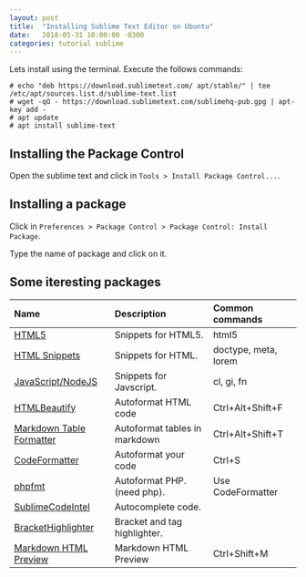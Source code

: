 ```yaml
---
layout: post
title:  "Installing Sublime Text Editor on Ubuntu"
date:   2018-05-31 10:00:00 -0300
categories: tutorial sublime
---
```

Lets install using the terminal. Execute the follows commands:
```
# echo "deb https://download.sublimetext.com/ apt/stable/" | tee /etc/apt/sources.list.d/sublime-text.list
# wget -qO - https://download.sublimetext.com/sublimehq-pub.gpg | apt-key add -
# apt update
# apt install sublime-text
```

## Installing the Package Control
Open the sublime text and click in `Tools > Install Package Control...`.

## Installing a package
Click in `Preferences > Package Control > Package Control: Install Package`.

Type the name of package and click on it.

## Some iteresting packages

| Name                                                                                          | Description                   | Common commands      |
|:----------------------------------------------------------------------------------------------|:------------------------------|:---------------------|
| [HTML5](https://packagecontrol.io/packages/HTML5)                                             | Snippets for HTML5.           | html5                |
| [HTML Snippets](https://packagecontrol.io/packages/HTML%20Snippets)                           | Snippets for HTML.            | doctype, meta, lorem |
| [Java​Script/NodeJS](https://packagecontrol.io/packages/JavaScript%20%26%20NodeJS%20Snippets)  | Snippets for Javscript.       | cl, gi, fn           |
| [HTMLBeautify](https://packagecontrol.io/packages/HTMLBeautify)                               | Autoformat HTML code          | Ctrl+Alt+Shift+F     |
| [Markdown Table Formatter](https://packagecontrol.io/packages/Markdown%20Table%20Formatter)   | Autoformat tables in markdown | Ctrl+Alt+Shift+T     |
| [CodeFormatter](https://packagecontrol.io/packages/CodeFormatter)                             | Autoformat your code          | Ctrl+S               |
| [phpfmt](https://packagecontrol.io/packages/phpfmt)                                           | Autoformat PHP. (need php).   | Use CodeFormatter    |
| [SublimeCodeIntel](https://packagecontrol.io/packages/SublimeCodeIntel)                       | Autocomplete code.            |                      |
| [Bracket​Highlighter](https://packagecontrol.io/packages/BracketHighlighter)                   | Bracket and tag highlighter.  |                      |
| [Markdown HTML Preview](https://packagecontrol.io/packages/Markdown%20HTML%20Preview)         | Markdown HTML Preview         | Ctrl+Shift+M         |

